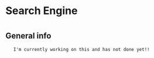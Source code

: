 #       **Search Engine**
#
#
## General info
```txt
   I'm currently working on this and has not done yet!!
```
